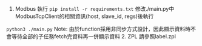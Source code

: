 1. Modbus
執行
`pip install -r requirements.txt`
修改./main.py中ModbusTcpClient的相關資訊(host, slave_id, regs)後執行

`python3 ./main.py`
Note: 由於function採用非同步方式設計，因此顯示資料時不會等待全部的子任務fetch完資料再一併顯示資料
2. ZPL
請參照label.zpl
